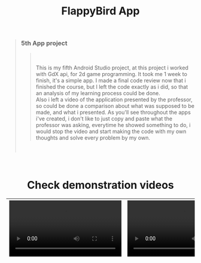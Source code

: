 # <div align="center"> FlappyBird App </div>
<br />
  
> ### 5th App project
> 
>> <br />
>> 
>> This is my fifth Android Studio project, at this project i worked with GdX api, for 2d game programming. It took me 1 week to finish, it's a simple app. I made a final code review now that i finished the course, but I left the code exactly as i did, so that an analysis of my learning process could be done. <br> Also i left a video of the application presented by the professor, so could be done a comparison about what was supposed to be made, and what i presented. As you'll see throughout the apps i've created, i don't like to just copy and paste what the professor was asking, everytime he showed something to do, i would stop the video and start making the code with my own thoughts and solve every problem by my own. 
>> 
>>
> <br />

<br />

<div  align="center">
  
# Check demonstration videos

<video src="https://user-images.githubusercontent.com/63316622/135878088-8432412c-cbda-4f35-846a-831ccbc2a53a.mp4"> </p> | <video src="">
:------: | :------:

</div>
